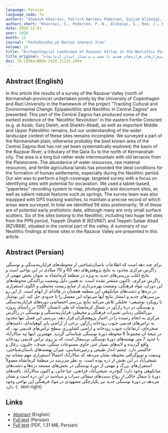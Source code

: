 ```yaml
---
language: Persian
language_code: fa
authors: "Shokouh Khosravi, Patrick Nørskov Pedersen, Sajjad Alibaigi, Joe Roe, Mohsen Heidary Dastenaei, Behzad Miladi, Hojjat Darabi, Tobias Richter, and Peder Mortensen"
authors_short: "Khosravi, S., Pedersen, P. N., Alibaigi, S., Roe, J., Heidary Dastenaei, M., Miladi, B., Darabi, H., Richter, T., & Mortensen, P."
date: 2020-12-01
year: 2020
month: 12
journal: "Pazhoheshha-ye Bastan shenasi Iran"
volume: 26
title: "Archaeological Landscape of Razavar Valley in the Neolithic Period: the survey of the 8th–6th millennium BC in the north of Kermanshah Province"
title_original: "چشم‌انداز باستان‌شناختی درۀ رازآور در دورۀ نوسنگی: بررسی استقرارهای هزاره‌های هشتم تا ششم پ.م شمال استان کرمانشاه"
doi: 10.22084/NBSH.2020.21133.2094
---
```


## Abstract (English)

In this article the results of a survey of the Razavar Valley (north of Kermanshah province) undertaken jointly by the University of Copenhagen and Razi University in the framework of the project "Tracking Cultural and Environmental Change: Epipaleolithic and Neolithic in Central Zagros" are presented. This part of the Central Zagros has produced some of the earliest evidence of the 'Neolithic Revolution' in the eastern Fertile Crescent (e.g. at Asiab, Ganj Dareh, and Sheikhi-Abad), as well as important Middle and Upper Paleolithic remains, but our understanding of the wider landscape context of these sites remains incomplete. We surveyed a part of the Kermanshah plain, otherwise probably the best known area of the Central Zagros that has not yet been systematically explored; the basin of the Razavar River, a tributary of the Qara Su to the north of Kermanshah city. The area is a long but rather wide intermountain with old terraces from the Pleistocene. The abundance of water resources, raw material resources, and fertile agricultural lands has provided the ideal conditions for the formation of human settlements, especially during the Neolithic period. Our aim was to perform a high-coverage, targeted survey with a focus on identifying sites with potential for excavation. We used a tablet-based, "paperless" recording system to map, photograph and document sites, as well as salient natural features such as springs. The survey team was also equipped with GPS tracking watches, to maintain a precise record of which areas were surveyed. In total we identified 59 sites preliminarily; 19 of these are of potential early prehistoric date, although many are only small surface scatters. Six of the sites belong to the Neolithic, including two huge tell sites from the PPN period, Teppeh Ghalah B (RZVR67) and Teppeh Salaar Abad (RZVR68), situated in the central part of the valley. A summary of our Neolithic findings at these sites in the Razavar Valley are presented in this article.

## Abstract (Persian)

برای چند دهه است که اطلاعات باستان‌شناختی از محوطه‌های فراپارینه‌سنگی و نوسنگی زاگرس مرکزی محدود به نتایج پژوهش‌های دهه 60 و 70 میلادی در این نواحی است و نتایج اغلب بررسی‌های جدید به ویژه در منطقۀ کرمانشاه به عنوان بخش مهمی از زاگرس مرکزی، تاکنون منتشر نشده است. به همین دلیل وضعیت پراکندگی محوطه‌های این دوران، مواد فرهنگی، وضعیت بهره‌برداری از منابع زیست محیطی و الگوی استقراری در دره‌ها و دشت‌های میانکوهی این منطقه همچنان در هاله‌ای از ابهام است. از این رو بررسی‌های جدید و انتشار نتایج آنها می‌تواند این معضل را تا حدودی حل کند. این نوشتار با رویکرد توصیفی- تحلیلی تلاش می‌کند نتایج بررسی اختصاصی دوره‌های فراپارینه‌سنگی و نوسنگی در درۀ رازآور در شمال کرمانشاه که طی تابستان 1397 در راستای پروژه بین‌المللی ردیابی تغییرات فرهنگی و محیطی: فراپارینه‌سنگی و نوسنگی در زاگرس مرکزی به انجام رسیده را در اختیار پژوهشگران قرار دهد. بررسی‌ این فصل تنها محدود به تراس‌های قدیمی جنوب رودخانه رازآور، برخی از اراضی بایر کوهپایه‌ای، دامنه‌های صخره‌ای، ارتفاعات جنوب رودخانه و اراضی کشاورزی سطح تراس‌های قدیمی بود، که در نتیجۀ آن مجموعاً 6 محوطه دورۀ نوسنگی شناسائی گردید. مهمترین اینها تپه سالارآباد با حدود 7 متر نهشته‌های دورۀ نوسنگی بی‌سفال است که بر روی تراس قدیمی رودخانه واقع گردیده و لایه‌های بسیار غنی حاوی مصنوعات سنگی، صدف، حلزون، زغال و خاکستر دارد. چشم-انداز طبیعی و زمین‌‌شناسی، میزان نهشته‌های باستان‌شناختی، وسعت و توپوگرافی محوطه نشان می‌دهد که سالارآباد احتمالاً استقراری مهم مشابه تپه شیخی‌آباد در این بخش از دره بوده است. به نظر می‌رسد در منطقۀ کرمانشاه معمولاً استقرارهای بزرگ و مهمی از دورۀ نوسنگی در بخش‌های مستعد دره‌ها و دشت‌های میانکوهی وجود دارد؛ گنج‌دره، شیخی‌آباد، قزانچی، چیا جانی، و اکنون سالارآباد. یافته‌های دورۀ با سفال حاکی از رواج سنت‌های سفالی سراب و سیاه‌بید در این دره است و نشان می‌دهد در دورۀ نوسنگی جدید نیز یکپارچگی مشهودی در مواد فرهنگی این نواحی وجود دارد.
{: .text-right}

## Links

* [Abstract](https://nbsh.basu.ac.ir/article_3372.html?lang=en) (English)
* [Full text](https://nbsh.basu.ac.ir/article_3372.html?lang=fa) (Persian)
* [Full text](/pdf/Khosravi_et_al_2020.pdf) (PDF, 1.31 MB, Persian)
